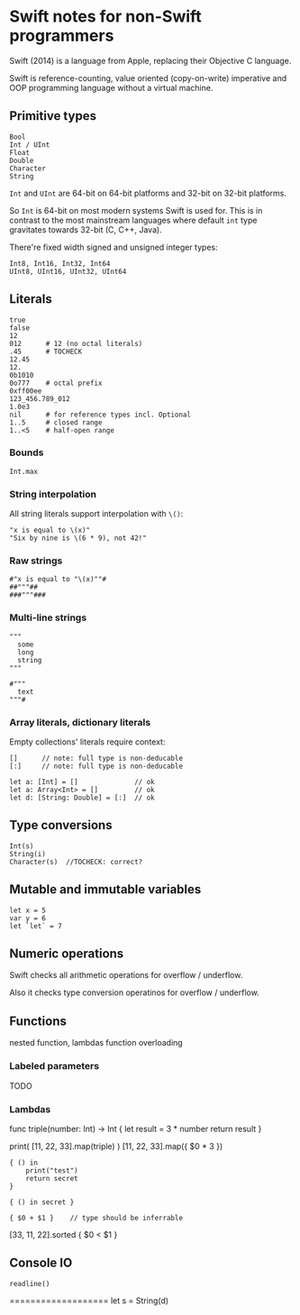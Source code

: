 # Swift notes for non-Swift programmers

Swift (2014) is a language from Apple, replacing their Objective C language.

Swift is reference-counting, value oriented (copy-on-write) imperative and OOP programming language without a virtual machine.


## Primitive types

    Bool
    Int / UInt
    Float
    Double
    Character
    String

`Int` and `UInt` are 64-bit on 64-bit platforms and 32-bit on 32-bit platforms.

So `Int` is 64-bit on most modern systems Swift is used for. This is in contrast to the most mainstream languages where default `int` type gravitates towards 32-bit (C, C++, Java).

There're fixed width signed and unsigned integer types:

    Int8, Int16, Int32, Int64
    UInt8, UInt16, UInt32, UInt64


## Literals

    true
    false
    12
    012      # 12 (no octal literals)
    .45      # TOCHECK
    12.45
    12.
    0b1010
    0o777    # octal prefix
    0xff00ee
    123_456.789_012
    1.0e3
    nil      # for reference types incl. Optional
    1..5     # closed range
    1..<5    # half-open range

### Bounds

    Int.max

### String interpolation

All string literals support interpolation with `\()`:

    "x is equal to \(x)"
    "Six by nine is \(6 * 9), not 42!"

### Raw strings

    #"x is equal to "\(x)""#
    ##"""##
    ###"""###

### Multi-line strings

    """
      some
      long
      string
    """

    #"""
      text
    """#

### Array literals, dictionary literals

Empty collections' literals require context:

    []      // note: full type is non-deducable
    [:]     // note: full type is non-deducable

    let a: [Int] = []              // ok
    let a: Array<Int> = []         // ok
    let d: [String: Double] = [:]  // ok


## Type conversions

    Int(s)
    String(i)
    Character(s)  //TOCHECK: correct?


## Mutable and immutable variables

    let x = 5
    var y = 6
    let `let` = 7


## Numeric operations

Swift checks all arithmetic operations for overflow / underflow.

Also it checks type conversion operatinos for overflow / underflow.


## Functions

nested function, lambdas
function overloading

### Labeled parameters

TODO

### Lambdas

func triple(number: Int) -> Int {
    let result = 3 * number
    return result
}

print(
    [11, 22, 33].map(triple)
)
[11, 22, 33].map({ $0 * 3 })

    { () in
        print("test")
        return secret
    }

    { () in secret }

    { $0 + $1 }    // type should be inferrable

[33, 11, 22].sorted { $0 < $1 }

## Console IO

    readline()

===================
let s = String(d)
